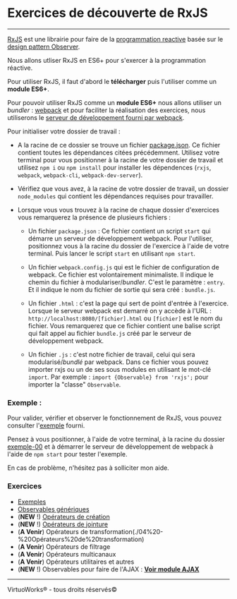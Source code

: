 # Exercices de découverte de RxJS

---

[RxJS](https://rxjs-dev.firebaseapp.com/) est une librairie pour faire de la [programmation reactive](https://fr.wikipedia.org/wiki/Programmation_r%C3%A9active) basée sur le [design pattern Observer](https://addyosmani.com/resources/essentialjsdesignpatterns/book/#observerpatternjavascript).

Nous allons utliser RxJS en ES6+ pour s'exercer à la programmation réactive.

Pour utiliser RxJS, il faut d'abord le __télécharger__ puis l'utiliser comme un __module ES6+__.

Pour pouvoir utiliser RxJS comme un __module ES6+__ nous allons utiliser un *bundler* : [webpack](https://webpack.js.org/) et pour faciliter la réalisation des exercices, nous utiliserons le [serveur de développement fourni par webpack](https://webpack.js.org/configuration/dev-server/).


Pour initialiser votre dossier de travail :
* A la racine de ce dossier se trouve un fichier [package.json](./package.json). Ce fichier contient toutes les dépendances citées précédemment. Utilisez votre terminal pour vous positionner à la racine de votre dossier de travail et utilisez `npm i` ou `npm install` pour installer les dépendences (`rxjs`, `webpack`, `webpack-cli`, `webpack-dev-server`).

* Vérifiez que vous avez, à la racine de votre dossier de travail, un dossier `node_modules` qui contient les dépendances requises pour travailler.

* Lorsque vous vous trouvez à la racine de chaque dossier d'exercices vous remarquerez la présence de plusieurs fichiers :

  * Un fichier `package.json` : Ce fichier contient un script `start` qui démarre un serveur de développement webpack. Pour l'utiliser, positionnez vous à la racine du dossier de l'exercice à l'aide de votre terminal. Puis lancer le script `start` en utilisant `npm start`.

  * Un fichier `webpack.config.js` qui est le fichier de configuration de webpack. Ce fichier est volontairement minimaliste. Il indique le chemin du fichier à modulariser/*bundler*. C'est le paramètre : `entry`. Et il indique le nom du fichier de sortie qui sera créé : `bundle.js`.

  * Un fichier `.html` : c'est la page qui sert de point d'entrée à l'exercice. Lorsque le serveur webpack est demarré on y accède à l'URL : `http://localhost:8080/[fichier].html` ou `[fichier]` est le nom du fichier. Vous remarquerez que ce fichier contient une balise script qui fait appel au fichier `bundle.js` créé par le serveur de développement webpack.

  * Un fichier `.js` : c'est notre fichier de travail, celui qui sera modularisé/*bundlé* par webpack. Dans ce fichier vous pouvez importer rxjs ou un de ses sous modules en utilisant le mot-clé `import`. Par exemple : `import {Observable} from 'rxjs';` pour importer la "classe" `Observable`.

### Exemple :

Pour valider, vérifier et observer le fonctionnement de RxJS, vous pouvez consulter l'[exemple](./00%20-%20Exemples/exemple-00) fourni.

Pensez à vous positionner, à l'aide de votre terminal, à la racine du dossier [exemple-00](./00%20-%20Exemples/exemple-00) et à démarrer le serveur de développement de webpack à l'aide de `npm start` pour tester l'exemple.

En cas de problème, n'hésitez pas à solliciter mon aide.

### Exercices

* [Exemples](./00%20-%20Exemples)
* [Observables génériques](./01%20-%20Observables%20génériques)
* (__NEW__ !) [Opérateurs de création](./02%20-%20Opérateurs%20de%20création)
* (__NEW__ !) [Opérateurs de jointure](./03%20-%20Opérateurs%20de%20jointure)
* (__A Venir__) Opérateurs de transformation(./04%20-%20Opérateurs%20de%20transformation)
* (__A Venir__) Opérateurs de filtrage
* (__A Venir__) Opérateurs multicanaux
* (__A Venir__) Opérateurs utilitaires et autres
* (__NEW__ !) Observables pour faire de l'AJAX : [__Voir module AJAX__](../module-ajax)

---

VirtuoWorks® - tous droits réservés©
